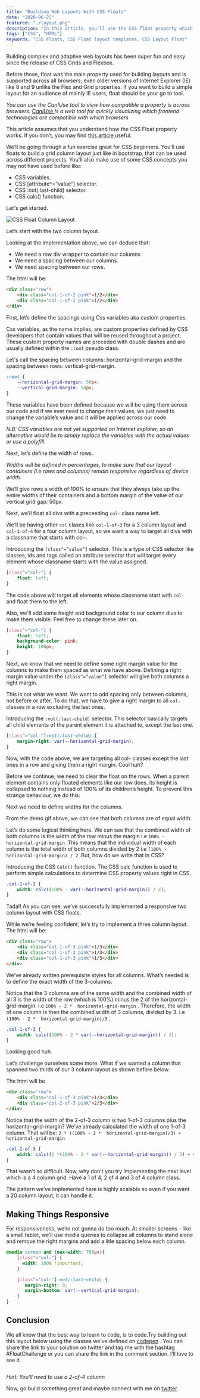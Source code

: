 ```yaml
---
title: "Building Web Layouts With CSS Floats"
date: "2020-06-25"
featured: "./layout.png"
description: "In this article, you'll use the CSS float property which the most supported browser layout method to build a simple grid-like column layout system, just like bootstrap, that can be used for styling any web layout."
tags: ["CSS", "HTML"]
keywords: "CSS Floats, CSS Float layout templates, CSS Layout Float"
---
```


Building complex and adaptive web layouts has been super fun and easy since the release of CSS Grids and Flexbox. 

Before those, float was the main property used for building layouts and is supported across all browsers; even older versions of Internet Explorer (IE) like 8 and 9 unlike the Flex and Grid properties. If you want to build a simple layout for an audience of mainly IE users, float should be your go to tool.

*You can use the CanIUse tool to  view how compatible a property is across browsers. <a target="blank" class="inline-link" href="https://caniuse.com">CanIUse </a> is a web tool for quickly visualizing which frontend technologies are compatible with which browsers*

This article assumes that you understand how the CSS Float property works. If you don’t, you may find <a target="blank" class="inline-link" href="https://css-tricks.com/all-about-floats/">this article </a> useful.

We’ll be going through a fun exercise great for CSS beginners. You’ll use floats to build a grid column layout just like in bootstrap, that can be used across different projects. You'll also make use of some CSS concepts you may not have used before like: 
   - CSS variables.
   - CSS [attribute^=”value”] selector.
   - CSS :not(:last-child) selector.
   - CSS calc() function.

Let's get started.

<img src="./layout.png" alt="CSS Float Column Layout">

Let’s start with the two column layout.

Looking at the implementation above, we can deduce that:
   - We need a row div wrapper to contain our columns
   - We need a spacing between our columns.
   - We need spacing between our rows.

The html will be:

``` html
<div class="row">
    <div class="col-1-of-2 pink">1/2</div>
    <div class="col-1-of-2 pink">1/2</div>
</div>
```

First, let’s define the spacings using Css variables aka custom properties.
 
Css variables, as the name implies, are custom properties defined by CSS developers that contain values that will be reused throughout a project. These custom property names are preceded with double dashes and are usually defined within the `:root` pseudo class.

Let's call the spacing between columns: horizontal-grid-margin and the spacing between rows: vertical-grid-margin.

``` css
:root {
    --horizontal-grid-margin: 50px;
    --vertical-grid-margin: 50px;
}
```

These variables have been defined because we will be using them across our code and if we ever need to change their values, we just need to change the variable’s value and it will be applied across our code.

*N.B: CSS variables are not yet supported on Internet explorer, so an alternative would be to simply replace the variables with the actual values or use a polyfill.*

Next, let’s define the width of rows.

*Widths will be defined in percentages, to make sure that our layout containers (i.e rows and columns) remain responsive regardless of device width.*

We’ll give rows a width of 100% to ensure that they always take up the entire widths of their containers and a bottom margin of the value of our vertical grid gap: 50px.

Next, we’ll float all divs with a preceeding  ` col- `  class name left.

We’ll be having other ` col ` clases like ` col-1-of-3 ` for a 3 column layout and ` col-1-of-4 ` for a four column layout, so we want a way to target all divs with a classname that starts with col-. 

Introducing the ` [class^=”value”] ` selector. This is a type of CSS selector like classes, ids and tags called an attribute selector that will target every element whose classname starts with the value assigned.

``` css
[class^="col-"] {
    float: left;
}
```

The code above will target all elements whose classname start with ` col- ` and float them to the left.

Also, we'll add some height and background color to our column divs to make them visible. Feel free to change these later on.

``` css
[class^="col-"] {
    float: left;
    background-color: pink;
    height: 100px;
}
```

Next, we know that we need to define some right margin value for the columns to make them spaced as what we have above. Defining a right margin value under the ` [class^=”value”] ` selector will give both columns a right margin. 

This is not what we want. We want to add spacing only between columns, not before or after. To do that, we have to give a right margin to all ` col- ` classes in a row excluding the last ones. 

Introducing the ` :not(:last-child) ` selector. This selector  basically targets all child elements of the parent element it is attached to, except the last one.

``` css
[class^="col-"]:not(:last-child) {
    margin-right: var(--horizontal-grid-margin);
}
```

Now, with the code above, we are targeting all col- classes except the last ones in a row and giving them a right margin. Cool huh?

Before we continue, we need to clear the float on the rows. When a parent element contains only floated elements like our row does, its height is collapsed to nothing instead of 100% of its children’s height. To prevent this strange behaviour, we do this:

Next we need to define widths for the columns.

From the demo gif above, we can see that both columns are of equal width.

Let’s do some logical thinking here. We can see that the combined width of both columns is the width of the row minus the margin i.e ` 100% - horizontal-grid-margin ` .This means that the individual width of each column is the total width of both columns divided by 2 i.e `(100% - horizontal-grid-margin) / 2` .But, how do we write that in CSS? 

Introducing the CSS `Calc()` function. The CSS calc function is used to perform simple calculations to determine CSS property values right in CSS.

``` css
.col-1-of-2 {
    width: calc((100% - var(--horizontal-grid-margin)) / 2);
}
```

Tada!! As you can see, we’ve successfully implemented a responsive two column layout with CSS floats.

While we’re feeling confident, let’s try to implement a three column layout.
The html will be: 

``` html
<div class="row">
    <div class="col-1-of-3 pink">1/3</div>
    <div class="col-1-of-3 pink">1/3</div>
    <div class="col-1-of-3 pink">1/3</div>
</div>
```

We’ve already written prerequisite styles for all columns. What’s needed is to define the exact width of the 3-columns.

Notice that the 3 columns are of the same width and the combined width of all 3 is the width of the row (which is 100%) minus the 2 of the horizontal-grid-margin. i.e ` 100% - 2 *  horizontal-grid-margin ` . Therefore, the width of one column is then the combined width of 3 columns, divided by 3.
i.e ` (100% - 2 *  horizontal-grid-margin)/3 ` .

``` css
.col-1-of-3 {
    width: calc((100% - 2 * var(--horizontal-grid-margin)) / 3);
}
```

Looking good huh.

Let’s challenge ourselves some more. What if we wanted a column that spanned two thirds of our 3 column layout as shown before below.

The html will be

``` html
<div class="row">
    <div class="col-1-of-3 pink">1/3</div>
    <div class="col-2-of-3 pink">2/3</div>
</div>
```

Notice that the width of the 2-of-3 column is two 1-of-3 columns plus the horizontal-grid-margin? We’ve already calculated the width of one 1-of-3 column. That will be: `2 * ((100% - 2 *  horizontal-grid-margin)/3) + horizontal-grid-margin` 

``` css
.col-2-of-3 {
    width: calc((2 *(100% - 2 * var(--horizontal-grid-margin)) / 3) + var(--horizontal-grid-margin));
}
```

That wasn't so difficult. Now, why don't you try implementing the next level which is a 4 column grid. Have a 1 of 4, 2 of 4 and 3 of 4 column class.

The pattern we’ve implemented here is highly scalable so even if you want a 20 column layout, it can handle it.

## Making Things Responsive

For responsiveness, we’re not gonna do too much.  At smaller screens - like a small tablet, we’ll use media queries to collapse all columns to stand alone and remove the right margins and add a litle spacing below each column.

``` css
@media screen and (max-width: 700px){
    [class^="col-"] {
      width: 100% !important;
    }

    [class^="col-"]:not(:last-child) {
       margin-right: 0;
       margin-bottom: var(--vertical-grid-margin);
    }
}
```

## Conclusion

We all know that the best way to learn to code, is to code.Try building out this layout below using the classes we’ve defined on <a target="blank" class="inline-link" href="https://codepen.io">codepen</a> . You can share the link to your solution on twitter and tag me with the hashtag #FloatChallenge or you can share the link in the comment section. I’ll love to see it.

<div class="inline-image">
    <img src="./website_layout.png" alt="">
</div>

*Hint: You'll need to use a 2-of-4 column*

Now, go build something great and maybe connect with me on <a target="blank" class="inline-link" href="https://twitter.com/_MsLinda">twitter</a>.
